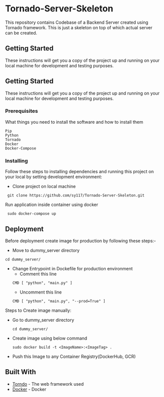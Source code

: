 # Tornado-Server-Skeleton
This repository contains Codebase of a Backend Server created using Tornado framework. This is just a skeleton on top of which actual server can be created.

## Getting Started

These instructions will get you a copy of the project up and running on your local machine for development and testing purposes.

## Getting Started

These instructions will get you a copy of the project up and running on your local machine for development and testing purposes.

### Prerequisites

What things you need to install the software and how to install them

```
Pip
Python
Tornado
Docker
Docker-Compose
```

### Installing

Follow these steps to installing  dependencies and running this project on your local
by setting development environment:

- Clone project on local machine

```
 git clone https://github.com/sy117/Tornado-Server-Skeleton.git
```


Run application inside container using docker

```
 sudo docker-compose up

```


## Deployment

Before deployment create image for production by following these steps:-

 - Move to dummy_server directory
  ```
  cd dummy_server/
  ```
 - Change Entrypoint in Dockefile for production environment
    - Comment this line
    ```
    CMD [ "python", "main.py" ]
    ```
    - Uncomment this line
    ```
    CMD [ "python", "main.py", "--prod=True" ]
    ```
Steps to Create image manually:
 - Go to dummy_server directory
    ```
    cd dummy_server/
    ```
 - Create image using below command
    ```
    sudo docker build -t <ImageName>:<ImageTag> .
    ```
 - Push this Image to any Container Registry(DockerHub, GCR)
 
## Built With

* [Torndo](https://www.tornadoweb.org/en/stable/) - The web framework used
* [Docker](https://www.docker.com/) - Docker
